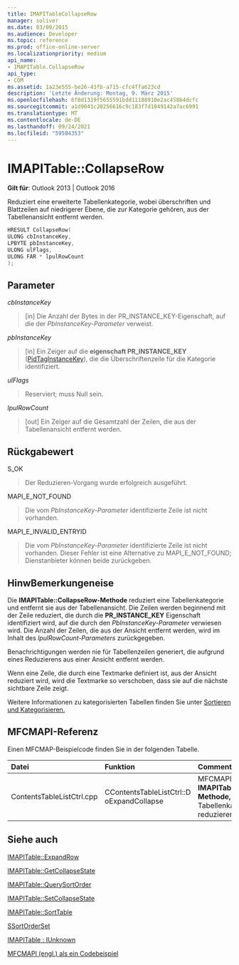 ```yaml
---
title: IMAPITableCollapseRow
manager: soliver
ms.date: 03/09/2015
ms.audience: Developer
ms.topic: reference
ms.prod: office-online-server
ms.localizationpriority: medium
api_name:
- IMAPITable.CollapseRow
api_type:
- COM
ms.assetid: 1a23e555-be26-43fb-a715-cfc4ffa623cd
description: 'Letzte Änderung: Montag, 9. März 2015'
ms.openlocfilehash: 6f8d1319f5655591bdd11188910e2ac458b4dcfc
ms.sourcegitcommit: a1d9041c20256616c9c183f7d1049142a7ac6991
ms.translationtype: MT
ms.contentlocale: de-DE
ms.lasthandoff: 09/24/2021
ms.locfileid: "59584353"
---
```

# <a name="imapitablecollapserow"></a>IMAPITable::CollapseRow

  
  
**Gilt für**: Outlook 2013 | Outlook 2016 
  
Reduziert eine erweiterte Tabellenkategorie, wobei überschriften und Blattzeilen auf niedrigerer Ebene, die zur Kategorie gehören, aus der Tabellenansicht entfernt werden.
  
```cpp
HRESULT CollapseRow(
ULONG cbInstanceKey,
LPBYTE pbInstanceKey,
ULONG ulFlags,
ULONG FAR * lpulRowCount
);
```

## <a name="parameters"></a>Parameter

 _cbInstanceKey_
  
> [in] Die Anzahl der Bytes in der PR_INSTANCE_KEY-Eigenschaft, auf die der  _PbInstanceKey-Parameter_ verweist. 
    
 _pbInstanceKey_
  
> [in] Ein Zeiger auf die **eigenschaft PR_INSTANCE_KEY** ([PidTagInstanceKey](pidtaginstancekey-canonical-property.md)), die die Überschriftenzeile für die Kategorie identifiziert. 
    
 _ulFlags_
  
> Reserviert; muss Null sein.
    
 _lpulRowCount_
  
> [out] Ein Zeiger auf die Gesamtzahl der Zeilen, die aus der Tabellenansicht entfernt werden.
    
## <a name="return-value"></a>Rückgabewert

S_OK 
  
> Der Reduzieren-Vorgang wurde erfolgreich ausgeführt.
    
MAPI_E_NOT_FOUND 
  
> Die vom  _PbInstanceKey-Parameter_ identifizierte Zeile ist nicht vorhanden. 
    
MAPI_E_INVALID_ENTRYID 
  
> Die vom  _PbInstanceKey-Parameter_ identifizierte Zeile ist nicht vorhanden. Dieser Fehler ist eine Alternative zu MAPI_E_NOT_FOUND; Dienstanbieter können beide zurückgeben. 
    
## <a name="remarks"></a>HinwBemerkungeneise

Die **IMAPITable::CollapseRow-Methode** reduziert eine Tabellenkategorie und entfernt sie aus der Tabellenansicht. Die Zeilen werden beginnend mit der Zeile reduziert, die durch die **PR_INSTANCE_KEY** Eigenschaft identifiziert wird, auf die durch den  _PbInstanceKey-Parameter_ verwiesen wird. Die Anzahl der Zeilen, die aus der Ansicht entfernt werden, wird im Inhalt des  _lpulRowCount-Parameters_ zurückgegeben. 
  
Benachrichtigungen werden nie für Tabellenzeilen generiert, die aufgrund eines Reduzierens aus einer Ansicht entfernt werden. 
  
Wenn eine Zeile, die durch eine Textmarke definiert ist, aus der Ansicht reduziert wird, wird die Textmarke so verschoben, dass sie auf die nächste sichtbare Zeile zeigt. 
  
Weitere Informationen zu kategorisierten Tabellen finden Sie unter [Sortieren und Kategorisieren.](sorting-and-categorization.md)
  
## <a name="mfcmapi-reference"></a>MFCMAPI-Referenz

Einen MFCMAP-Beispielcode finden Sie in der folgenden Tabelle.
  
|**Datei**|**Funktion**|**Comment**|
|:-----|:-----|:-----|
|ContentsTableListCtrl.cpp  <br/> |CContentsTableListCtrl::D oExpandCollapse  <br/> |MFCMAPI verwendet die **IMAPITable::CollapseRow-Methode,** um eine Tabellenkategorie zu reduzieren.  <br/> |
   
## <a name="see-also"></a>Siehe auch



[IMAPITable::ExpandRow](imapitable-expandrow.md)
  
[IMAPITable::GetCollapseState](imapitable-getcollapsestate.md)
  
[IMAPITable::QuerySortOrder](imapitable-querysortorder.md)
  
[IMAPITable::SetCollapseState](imapitable-setcollapsestate.md)
  
[IMAPITable::SortTable](imapitable-sorttable.md)
  
[SSortOrderSet](ssortorderset.md)
  
[IMAPITable : IUnknown](imapitableiunknown.md)


[MFCMAPI (engl.) als ein Codebeispiel](mfcmapi-as-a-code-sample.md)

